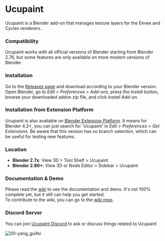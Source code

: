 # Ucupaint
Ucupaint is a Blender add-on that manages texture layers for the Eevee and Cycles renderers. 

### Compatibility
Ucupaint works with all official versions of Blender starting from Blender 2.76, but some features are only available on more modern versions of Blender.

### Installation
Go to the [Releases page](https://github.com/ucupumar/ucupaint/releases) and download according to your Blender version. 
Open Blender, go to _Edit > Preferences > Add-ons_, press the _Install_ button, browse your downloaded addon zip file, and click _Install Add-on_.

### Installation from Extension Platform
Ucupaint is also available on [Blender Extension Platform](https://extensions.blender.org/add-ons/ucupaint/). 
It means for Blender 4.2+, you can just search for 'Ucupaint' in _Edit > Preferences > Get Extensions_.
Be aware that this version has no branch selection, which can be useful for testing new features.

### Location
- **Blender 2.7x**: View 3D > Tool Shelf > Ucupaint
- **Blender 2.80+**: View 3D or Node Editor > Sidebar > Ucupaint

### Documentation & Demo
Please read the [wiki](https://ucupumar.github.io/ucupaint-wiki/) to see the documentation and demo. It's not 100% complete yet, but it still can help you get started.  
To contribute to the wiki, you can go to the [wiki repo](https://github.com/ucupumar/ucupaint-wiki).

### Discord Server
You can join [Ucupaint Discord](https://discord.gg/BdNfGGzQHh) to ask or discuss things related to Ucupaint  


![00-yang_guifei](https://user-images.githubusercontent.com/5253453/169109136-7349e7cd-0416-47f1-afda-ba3633d7bd20.jpg)


